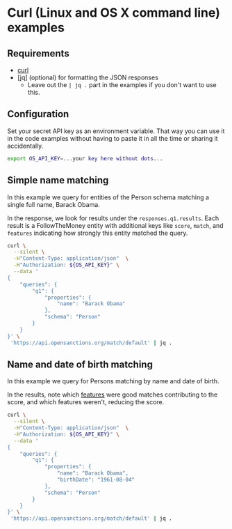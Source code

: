 # Curl (Linux and OS X command line) examples


## Requirements

- [curl](https://curl.se/)
- [jq] (optional) for formatting the JSON responses
  - Leave out the `| jq .` part in the examples if you don't want to use this.


## Configuration

Set your secret API key as an environment variable. That way you can use it in
the code examples without having to paste it in all the time or sharing it accidentally.

```bash
export OS_API_KEY=...your key here without dots...
```


## Simple name matching

In this example we query for entities of the Person schema matching a single full
name, Barack Obama.

In the response, we look for results under the `responses.q1.results`. Each result
is a FollowTheMoney entity with additional keys like `score`, `match`, and
`features` indicating how strongly this entity matched the query.

```bash
curl \
  --silent \
  -H"Content-Type: application/json"  \
  -H"Authorization: ${OS_API_KEY}" \
  --data '
{
    "queries": {
        "q1": {
            "properties": {
                "name": "Barack Obama"
            },
            "schema": "Person"
        }
    }
}' \
 'https://api.opensanctions.org/match/default' | jq .
```


## Name and date of birth matching

In this example we query for Persons matching by name and date of birth.

In the results, note which [features](https://www.opensanctions.org/matcher/)
were good matches contributing to the score, and which features weren't, reducing
the score.

```bash
curl \
  --silent \
  -H"Content-Type: application/json"  \
  -H"Authorization: ${OS_API_KEY}" \
  --data '
{
    "queries": {
        "q1": {
            "properties": {
                "name": "Barack Obama",
                "birthDate": "1961-08-04"
            },
            "schema": "Person"
        }
    }
}' \
 'https://api.opensanctions.org/match/default' | jq .
